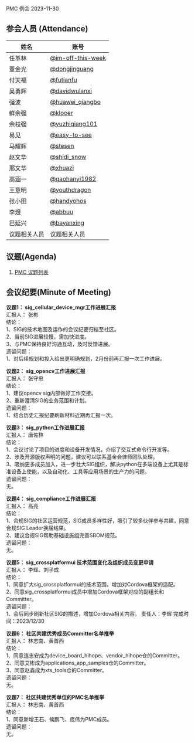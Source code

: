 PMC 例会 2023-11-30

## 参会人员 (Attendance)

| 姓名     | 账号                                       |
| ------ | ---------------------------------------- |
| 任革林    | [@im-off-this-week](https://gitee.com/im-off-this-week) |
| 董金光    | [@dongjinguang](https://gitee.com/dongjinguang) |
| 付天福    | [@futianfu](https://gitee.com/futianfu) |
| 吴勇辉    | [@davidwulanxi](https://gitee.com/davidwulanxi) |
| 强波 | [@huawei_qiangbo](https://gitee.com/huawei_qiangbo) |
| 鲜余强 | [@klooer](https://gitee.com/klooer) |
| 余枝强 | [@yuzhiqiang101](https://gitee.com/yuzhiqiang101) |
| 易见 | [@easy-to-see](https://gitee.com/easy-to-see) |
| 马耀辉 | [@stesen](https://gitee.com/stesen) |
| 赵文华 | [@shidi_snow](https://gitee.com/shidi_snow) |
| 邢文华 | [@xhuazi](https://gitee.com/xhuazi)      |
| 高涵一 | [@gaohanyi1982](https://gitee.com/gaohanyi1982) |
| 王意明    | [@youthdragon](https://gitee.com/youthdragon) |
| 张小田 | [@handyohos](https://gitee.com/handyohos) |
| 李煜 | [@abbuu](https://gitee.com/abbuu) |
| 巴延兴 | [@bayanxing](https://gitee.com/bayanxing) |
| 议题相关人员 | 议题相关人员 |

## 议题(Agenda)

1. [PMC 议题列表](https://docs.qingque.cn/s/home/eZQB8yRFQfEFeAxk_6JKZEE0q?identityId=1tbICPd8j3s)

## 会议纪要(Minute of Meeting)

**议题1： sig_cellular_device_mgr工作进展汇报**  
汇报人： 张彬  
结论：  
1、SIG的技术地图及运作的会议纪要归档至社区。  
2、当前SIG进展较慢，需加快进度。  
3、与PMC保持良好沟通互动，及时反馈进展。  
遗留问题：  
1、对后续规划和投入给出更明确规划，2月份前再汇报一次工作进展。  

**议题2： sig_opencv工作进展汇报**  
汇报人： 张守忠  
结论：  
1、建议opencv sig内部做好工作交接。  
2、重新澄清SIG的业务范围和计划。  
遗留问题：  
1、结合历史汇报纪要刷新材料近期再汇报一次。  

**议题3： sig_python工作进展汇报**  
汇报人： 唐佐林  
结论：  
1、会议讨论了项目的进度和设备开发情况，介绍了交互式命令行开发等。  
2、涉及开源版权声明的问题，建议可以联系基金会律师团队处理。  
3、吸纳更多成员加入，进一步壮大SIG组织，解决python在多端设备上尤其是标准设备上使能，以及自动化、工具等应用场景的生产力的问题。  
遗留问题：  
无。  

**议题4： sig_compliance工作进展汇报**  
汇报人： 高亮  
结论：  
1、合规SIG的社区运营规范，SIG成员多样性好，吸引了较多伙伴参与共建，同意合规SIG Leader换届结果。  
2、建议合规SIG帮助基础设施组完善SBOM规范。  
遗留问题：  
无。  

**议题5： sig_crossplatformui 技术范围变化及组织成员变更申请**  
汇报人： 李辉、刘子成  
结论：  
1、同意扩大sig_crossplatformui的技术范围，增加对Cordova框架的适配。  
2、同意sig_crossplatformui成员中增加Cordova框架对应的副组长和Committer。  
遗留问题：  
1、会后同步刷新社区SIG的描述，增加Cordova相关内容。   责任人：李辉  完成时间：2023/12/30  

**议题6： 社区共建优秀成员Committer名单推举**  
汇报人： 林志南、黄首西  
结论：  
1、同意连志安成为device_board_hihope、vendor_hihope仓的Committer。  
2、同意艾彬成为applications_app_samples仓的Committer。  
3、同意赵鑫成为xts_tools仓的Committer。  
遗留问题：  
无。  

**议题7： 社区共建优秀单位的PMC名单推举**  
汇报人： 林志南、黄首西  
结论：  
1、同意新增王石、候鹏飞、庞伟为PMC成员。  
遗留问题：  
无。  
